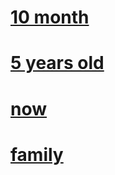 # [10 month](https://github.com/parkseungchul/profile/blob/main/src/main/resources/static/1.jpeg)
# [5 years old](https://github.com/parkseungchul/profile/blob/main/src/main/resources/static/2.jpeg)
# [now](https://github.com/parkseungchul/profile/blob/main/src/main/resources/static/3.jpeg)
# [family](https://github.com/parkseungchul/profile/blob/main/src/main/resources/static/4.jpeg)

